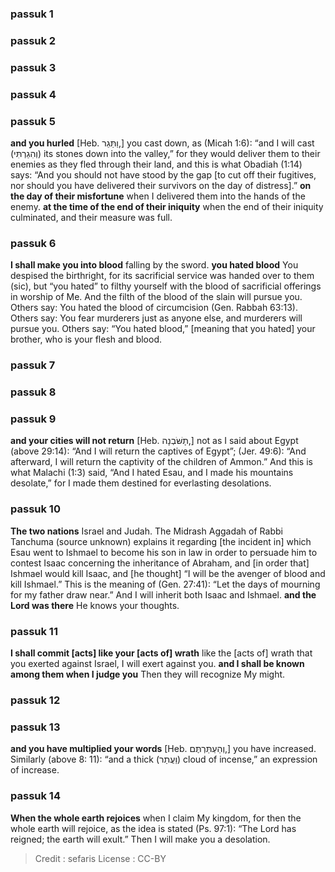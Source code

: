 
### passuk 1

### passuk 2

### passuk 3

### passuk 4

### passuk 5
<b>and you hurled</b> [Heb. וַתַּגֵר,] you cast down, as (Micah 1:6): “and I will cast (וְהִגַרְתִּי) its stones down into the valley,” for they would deliver them to their enemies as they fled through their land, and this is what Obadiah (1:14) says: “And you should not have stood by the gap [to cut off their fugitives, nor should you have delivered their survivors on the day of distress].”
<b>on the day of their misfortune</b> when I delivered them into the hands of the enemy.
<b>at the time of the end of their iniquity</b> when the end of their iniquity culminated, and their measure was full.

### passuk 6
<b>I shall make you into blood</b> falling by the sword.
<b>you hated blood</b> You despised the birthright, for its sacrificial service was handed over to them (sic), but “you hated” to filthy yourself with the blood of sacrificial offerings in worship of Me. And the filth of the blood of the slain will pursue you. Others say: You hated the blood of circumcision (Gen. Rabbah 63:13). Others say: You fear murderers just as anyone else, and murderers will pursue you. Others say: “You hated blood,” [meaning that you hated] your brother, who is your flesh and blood.

### passuk 7

### passuk 8

### passuk 9
<b>and your cities will not return</b> [Heb. תָשֹּׁבְנָה,] not as I said about Egypt (above 29:14): “And I will return the captives of Egypt”; (Jer. 49:6): “And afterward, I will return the captivity of the children of Ammon.” And this is what Malachi (1:3) said, “And I hated Esau, and I made his mountains desolate,” for I made them destined for everlasting desolations.

### passuk 10
<b>The two nations</b> Israel and Judah. The Midrash Aggadah of Rabbi Tanchuma (source unknown) explains it regarding [the incident in] which Esau went to Ishmael to become his son in law in order to persuade him to contest Isaac concerning the inheritance of Abraham, and [in order that] Ishmael would kill Isaac, and [he thought] “I will be the avenger of blood and kill Ishmael.” This is the meaning of (Gen. 27:41): “Let the days of mourning for my father draw near.” And I will inherit both Isaac and Ishmael.
<b>and the Lord was there</b> He knows your thoughts.

### passuk 11
<b>I shall commit [acts] like your [acts of] wrath</b> like the [acts of] wrath that you exerted against Israel, I will exert against you.
<b>and I shall be known among them when I judge you</b> Then they will recognize My might.

### passuk 12

### passuk 13
<b>and you have multiplied your words</b> [Heb. וְהַעְתַּרְתֶּם,] you have increased. Similarly (above 8: 11): “and a thick (וַעֲתַר) cloud of incense,” an expression of increase.

### passuk 14
<b>When the whole earth rejoices</b> when I claim My kingdom, for then the whole earth will rejoice, as the idea is stated (Ps. 97:1): “The Lord has reigned; the earth will exult.” Then I will make you a desolation.

>Credit : sefaris
>License : CC-BY